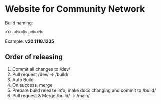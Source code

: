 # Website for Community Network

Build naming:

`<Y>.<M><D>.<H><M>`

Example: **v20.1118.1235**

## Order of releasing

1. Commit all changes to /dev/
2. Pull request /dev/ -> /build/
3. Auto Build
4. On success, merge
5. Prepare build release info, make docs changing and commit to /build/
5. Pull request & Merge /build/ -> /main/